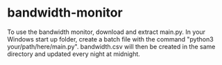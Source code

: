 # bandwidth-monitor

To use the bandwidth monitor, download and extract main.py.
In your Windows start up folder, create a batch file with the command "python3 your/path/here/main.py".
bandwidth.csv will then be created in the same directory and updated every night at midnight.